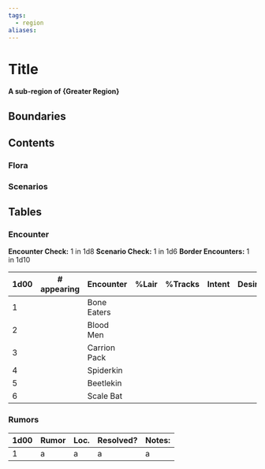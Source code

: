 ```yaml
---
tags:
  - region
aliases:
---
```

# Title
#### A sub-region of {Greater Region}
## Boundaries
## Contents
### Flora
### Scenarios

## Tables
### Encounter
**Encounter Check:** 1 in 1d8
**Scenario Check:** 1 in 1d6
**Border Encounters:** 1 in 1d10


| 1d00 | # appearing | Encounter    | %Lair | %Tracks | Intent | Desire |
| ---- | ----------- | ------------ | ----- | ------- | ------ | ------ |
| 1    |             | Bone Eaters  |       |         |        |        |
| 2    |             | Blood Men    |       |         |        |        |
| 3    |             | Carrion Pack |       |         |        |        |
| 4    |             | Spiderkin    |       |         |        |        |
| 5    |             | Beetlekin    |       |         |        |        |
| 6    |             | Scale Bat    |       |         |        |        |

### Rumors
| 1d00 | Rumor | Loc. | Resolved? | Notes: |
|------|-------|------|-----------|--------|
| 1    | a     | a    | a         | a      |